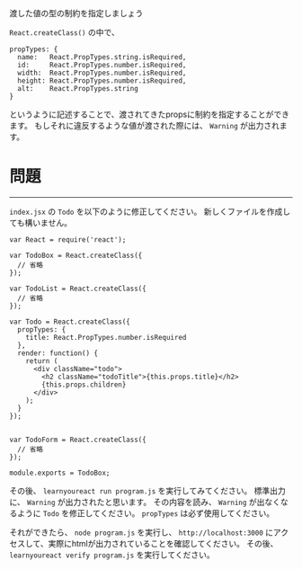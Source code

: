 渡した値の型の制約を指定しましょう

`React.createClass()` の中で、

```
propTypes: {
  name:   React.PropTypes.string.isRequired,
  id:     React.PropTypes.number.isRequired,
  width:  React.PropTypes.number.isRequired,
  height: React.PropTypes.number.isRequired,
  alt:    React.PropTypes.string
}
```
というように記述することで、渡されてきたpropsに制約を指定することができます。
もしそれに違反するような値が渡された際には、 `Warning` が出力されます。


# 問題
---

`index.jsx` の `Todo` を以下のように修正してください。
新しくファイルを作成しても構いません。


```
var React = require('react');

var TodoBox = React.createClass({
  // 省略
});

var TodoList = React.createClass({
  // 省略
});

var Todo = React.createClass({
  propTypes: {
    title: React.PropTypes.number.isRequired         
  },
  render: function() {
    return (
      <div className="todo">
        <h2 className="todoTitle">{this.props.title}</h2>
        {this.props.children}
      </div>    
    );  
  }
});


var TodoForm = React.createClass({
  // 省略
});

module.exports = TodoBox;
```

その後、 `learnyoureact run program.js` を実行してみてください。
標準出力に、 `Warning` が出力されたと思います。
その内容を読み、 `Warning` が出なくなるように `Todo` を修正してください。
`propTypes` は必ず使用してください。


それができたら、 `node program.js` を実行し、 `http://localhost:3000` にアクセスして、実際にhtmlが出力されていることを確認してください。
その後、 `learnyoureact verify program.js` を実行してください。
